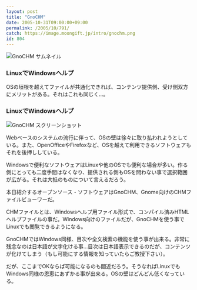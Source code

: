 ```yaml
---
layout: post
title: "GnoCHM"
date: 2005-10-31T09:00:00+09:00
permalink: /2005/10/791/
catch: https://image.moongift.jp/intro/gnochm.png
id: 804
---
```

 ![GnoCHM サムネイル](https://image.moongift.jp/intro/gnochm.s.png "GnoCHM サムネイル")
  

### LinuxでWindowsヘルプ
  
OSの垣根を越えてファイルが共通化できれば、コンテンツ提供側、受け側双方にメリットがある。それはこれも同じく…。  
<!--more-->  

### LinuxでWindowsヘルプ
  

![GnoCHM スクリーンショット](https://image.moongift.jp/intro/gnochm.png "GnoCHM スクリーンショット")

  

Webベースのシステムの流行に伴って、OSの壁は徐々に取り払われようとしている。また、OpenOfficeやFirefoxなど、OSを越えて利用できるソフトウェアもそれを後押ししている。

  

Windowsで便利なソフトウェアはLinuxや他のOSでも便利な場合が多い。作る側にとっても二度手間はなくなり、提供される側もOSを問わない事で選択範囲が広がる。それは大抵のものについて言えるだろう。

  

本日紹介するオープンソース・ソフトウェアはGnoCHM、Gnome向けのCHMファイルビューワーだ。

  

CHMファイルとは、Windowsヘルプ用ファイル形式で、コンパイル済みHTMLヘルプファイルの事だ。Windows向けのファイルだが、GnoCHMを使う事でLinuxでも閲覧できるようになる。

  

GnoCHMではWindows同様、目次や全文検索の機能を使う事が出来る。非常に残念なのは日本語が文字化ける事…目次は日本語表示できるのだが、コンテンツが化けてしまう（もし可能にする情報を知っていたらご教授下さい）。

  

だが、ここまでOKならば可能になるのも間近だろう。そうなればLinuxでもWindows同様の恩恵にあずかる事が出来る。OSの壁はどんどん低くなっている。


